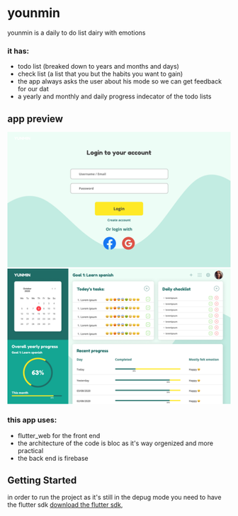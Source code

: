 # younmin

younmin is a daily to do list dairy with emotions 

### it has:  
- todo list (breaked down to years and months and days) 
- check list (a list that you but the habits you want to gain)
- the app always asks the user about his mode so we can get feedback for our dat 
- a yearly and monthly and daily progress indecator of the todo lists


## app preview

![alt text](https://github.com/ahmed4040400/Younmin/blob/9d4f8ed1460ad7d934cccfb7fb87b82c8bcd8e83/5.png)
![alt text](https://github.com/ahmed4040400/Younmin/blob/5a227fdb8454242f84af1d85700e271d0974058a/4.png)


### this app uses: 
 - flutter_web for the front end 
 - the architecture of the code is bloc as it's way orgenized and more practical 
 - the back end is firebase  


## Getting Started
  in order to run the project as it's still in the depug mode you need to have the flutter sdk 
  [download the flutter sdk](https://flutter.dev/),
  
  
  
  
